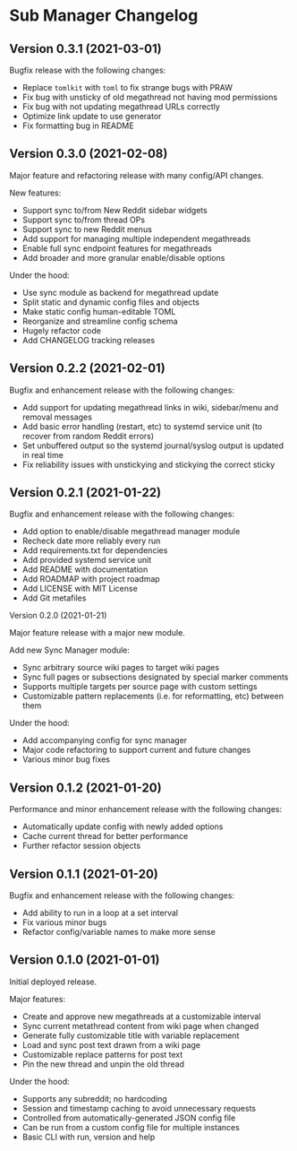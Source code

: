 # Sub Manager Changelog


## Version 0.3.1 (2021-03-01)

Bugfix release with the following changes:
* Replace ``tomlkit`` with ``toml`` to fix strange bugs with PRAW
* Fix bug with unsticky of old megathread not having mod permissions
* Fix bug with not updating megathread URLs correctly
* Optimize link update to use generator
* Fix formatting bug in README



## Version 0.3.0 (2021-02-08)

Major feature and refactoring release with many config/API changes.

New features:
* Support sync to/from New Reddit sidebar widgets
* Support sync to/from thread OPs
* Support sync to new Reddit menus
* Add support for managing multiple independent megathreads
* Enable full sync endpoint features for megathreads
* Add broader and more granular enable/disable options

Under the hood:
* Use sync module as backend for megathread update
* Split static and dynamic config files and objects
* Make static config human-editable TOML
* Reorganize and streamline config schema
* Hugely refactor code
* Add CHANGELOG tracking releases



## Version 0.2.2 (2021-02-01)

Bugfix and enhancement release with the following changes:
* Add support for updating megathread links in wiki, sidebar/menu and removal messages
* Add basic error handling (restart, etc) to systemd service unit (to recover from random Reddit errors)
* Set unbuffered output so the systemd journal/syslog output is updated in real time
* Fix reliability issues with unstickying and stickying the correct sticky



## Version 0.2.1 (2021-01-22)

Bugfix and enhancement release with the following changes:
* Add option to enable/disable megathread manager module
* Recheck date more reliably every run
* Add requirements.txt for dependencies
* Add provided systemd service unit
* Add README with documentation
* Add ROADMAP with project roadmap
* Add LICENSE with MIT License
* Add Git metafiles



Version 0.2.0 (2021-01-21)

Major feature release with a major new module.

Add new Sync Manager module:
* Sync arbitrary source wiki pages to target wiki pages
* Sync full pages or subsections designated by special marker comments
* Supports multiple targets per source page with custom settings
* Customizable pattern replacements (i.e. for reformatting, etc) between them

Under the hood:
* Add accompanying config for sync manager
* Major code refactoring to support current and future changes
* Various minor bug fixes



## Version 0.1.2 (2021-01-20)

Performance and minor enhancement release with the following changes:
* Automatically update config with newly added options
* Cache current thread for better performance
* Further refactor session objects



## Version 0.1.1 (2021-01-20)

Bugfix and enhancement release with the following changes:
* Add ability to run in a loop at a set interval
* Fix various minor bugs
* Refactor config/variable names to make more sense



## Version 0.1.0 (2021-01-01)

Initial deployed release.

Major features:
* Create and approve new megathreads at a customizable interval
* Sync current metathread content from wiki page when changed
* Generate fully customizable title with variable replacement
* Load and sync post text drawn from a wiki page
* Customizable replace patterns for post text
* Pin the new thread and unpin the old thread

Under the hood:
* Supports any subreddit; no hardcoding
* Session and timestamp caching to avoid unnecessary requests
* Controlled from automatically-generated JSON config file
* Can be run from a custom config file for multiple instances
* Basic CLI with run, version and help
